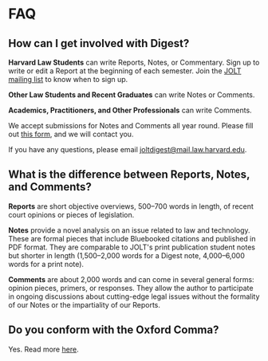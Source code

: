 # FAQ

## How can I get involved with Digest? 

**Harvard Law Students** can write Reports, Notes, or Commentary. Sign up to write or edit a Report at the beginning of each semester. Join the [JOLT mailing list](https://test.us9.list-manage.com/subscribe?u=fd5e177723c7929c4cc46bab1&id=dacf20620a) to know when to sign up. 

**Other Law Students and Recent Graduates** can write Notes or Comments. 

**Academics, Practitioners, and Other Professionals** can write Comments. 

We accept submissions for Notes and Comments all year round. Please fill out [this form](https://forms.gle/mC9Tw2sRYxHjA2JV9), and we will contact you. 

If you have any questions, please email joltdigest@mail.law.harvard.edu.

## What is the difference between Reports, Notes, and Comments? 

**Reports** are short objective overviews, 500–700 words in length, of recent court opinions or pieces of legislation.

**Notes** provide a novel analysis on an issue related to law and technology. These are formal pieces that include Bluebooked citations and published in PDF format. They are comparable to JOLT's print publication student notes but shorter in length \(1,500–2,000 words for a Digest note, 4,000–6,000 words for a print note\). 

**Comments** are about 2,000 words and can come in several general forms: opinion pieces, primers, or responses. They allow the author to participate in ongoing discussions about cutting-edge legal issues without the formality of our Notes or the impartiality of our Reports.

## Do you conform with the Oxford Comma?

Yes. Read more [here](reports/reportstylecitation.md#commas).

